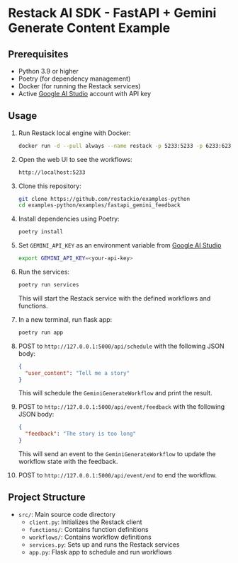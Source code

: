 # Restack AI SDK - FastAPI + Gemini Generate Content Example

## Prerequisites

- Python 3.9 or higher
- Poetry (for dependency management)
- Docker (for running the Restack services)
- Active [Google AI Studio](https://aistudio.google.com) account with API key

## Usage

1. Run Restack local engine with Docker:

   ```bash
   docker run -d --pull always --name restack -p 5233:5233 -p 6233:6233 -p 7233:7233 ghcr.io/restackio/engine:main
   ```

2. Open the web UI to see the workflows:

   ```bash
   http://localhost:5233
   ```

3. Clone this repository:

   ```bash
   git clone https://github.com/restackio/examples-python
   cd examples-python/examples/fastapi_gemini_feedback
   ```

4. Install dependencies using Poetry:

   ```bash
   poetry install
   ```

5. Set `GEMINI_API_KEY` as an environment variable from [Google AI Studio](https://aistudio.google.com)

   ```bash
   export GEMINI_API_KEY=<your-api-key>
   ```

6. Run the services:

   ```bash
   poetry run services
   ```

   This will start the Restack service with the defined workflows and functions.

7. In a new terminal, run flask app:

   ```bash
   poetry run app
   ```

8. POST to `http://127.0.0.1:5000/api/schedule` with the following JSON body:

   ```json
   {
     "user_content": "Tell me a story"
   }
   ```

   This will schedule the `GeminiGenerateWorkflow` and print the result.

9. POST to `http://127.0.0.1:5000/api/event/feedback` with the following JSON body:

   ```json
   {
     "feedback": "The story is too long"
   }
   ```

   This will send an event to the `GeminiGenerateWorkflow` to update the workflow state with the feedback.

10. POST to `http://127.0.0.1:5000/api/event/end` to end the workflow.

## Project Structure

- `src/`: Main source code directory
  - `client.py`: Initializes the Restack client
  - `functions/`: Contains function definitions
  - `workflows/`: Contains workflow definitions
  - `services.py`: Sets up and runs the Restack services
  - `app.py`: Flask app to schedule and run workflows
